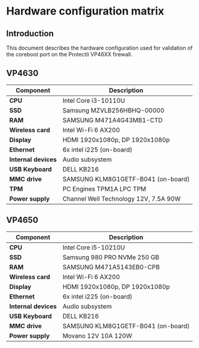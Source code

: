 # Hardware configuration matrix

## Introduction

This document describes the hardware configuration used for validation of the
coreboot port on the Protectli VP46XX firewall.

## VP4630

| Component              | Description                                              |
|------------------------|----------------------------------------------------------|
| **CPU**                | Intel Core i3-10110U                                     |
| **SSD**                | Samsung MZVLB256HBHQ-00000                               |
| **RAM**                | SAMSUNG M471A4G43MB1-CTD                                 |
| **Wireless card**      | Intel Wi-Fi 6 AX200                                      |
| **Display**            | HDMI 1920x1080p, DP 1920x1080p                           |
| **Ethernet**           | 6x intel i225 (on-board)                                 |
| **Internal devices**   | Audio subsystem                                          |
| **USB Keyboard**       | DELL KB216                                               |
| **MMC drive**          | SAMSUNG KLM8G1GETF-B041 (on-board)                       |
| **TPM**                | PC Engines TPM1A LPC TPM                                 |
| **Power supply**       | Channel Well Technology 12V, 7.5A 90W                    |

## VP4650

| Component              | Description                                              |
|------------------------|----------------------------------------------------------|
| **CPU**                | Intel Core i5-10210U                                     |
| **SSD**                | Samsung 980 PRO NVMe 250 GB                              |
| **RAM**                | SAMSUNG M471A5143EB0-CPB                                 |
| **Wireless card**      | Intel Wi-Fi 6 AX200                                      |
| **Display**            | HDMI 1920x1080p, DP 1920x1080p                           |
| **Ethernet**           | 6x intel i225 (on-board)                                 |
| **Internal devices**   | Audio subsystem                                          |
| **USB Keyboard**       | DELL KB216                                               |
| **MMC drive**          | SAMSUNG KLM8G1GETF-B041 (on-board)                       |
| **Power supply**       | Movano 12V 10A 120W                                      |
<!--
| **TPM**                | PC Engines TPM1A LPC TPM                                 |
-->
